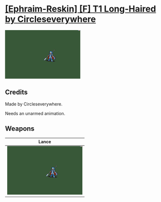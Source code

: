 # [\[Ephraim-Reskin\] \[F\] T1 Long-Haired by Circleseverywhere](./)

<img src="./2.%20Lance/Lance_000.png" alt="[Ephraim-Reskin] [F] T1 Long-Haired by Circleseverywhere standing" />

## Credits

Made by Circleseverywhere.

Needs an unarmed animation.

## Weapons


|Lance |
|  :---: |
| <img alt="Lance animation" src="./2.%20Lance/Lance.gif" /> |
